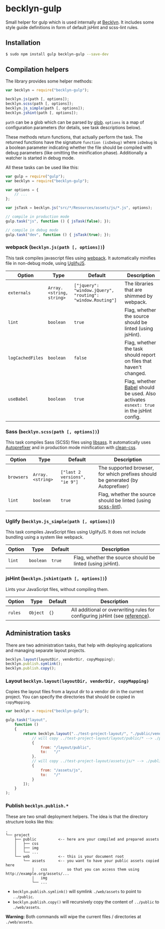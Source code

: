 becklyn-gulp
============

Small helper for gulp which is used internally at [Becklyn](http://www.becklyn.com).
It includes some style guide definitions in form of default jsHint and scss-lint rules.

## Installation
```bash
$ sudo npm install gulp becklyn-gulp --save-dev
```

## Compilation helpers
The library provides some helper methods:

```js
var becklyn = require("becklyn-gulp");

becklyn.js(path [, options]);
becklyn.scss(path [, options]);
becklyn.js_simple(path [, options]);
becklyn.jshint(path [, options]);
```
`path` can be a glob which can be parsed by [glob](https://www.npmjs.com/package/glob). `options` is a map of configuration parameters (for details, see task descriptions below).

These methods return functions, that actually perform the task.
The returned functions have the signature `function (isDebug)` where `isDebug` is a boolean parameter indicating whether the file should be compiled with debug parameters (like omitting the minification phase). Additionally a watcher is started in debug mode.

All these tasks can be used like this:
```js
var gulp = require("gulp");
var becklyn = require("becklyn-gulp");

var options = {
    // ...
};

var jsTask = becklyn.js("src/*/Resources/assets/js/*.js", options);

// compile in production mode
gulp.task("js", function () { jsTask(false); });

// compile in debug mode
gulp.task("dev", function () { jsTask(true); });
```


### webpack (`becklyn.js(path [, options])`)
This task compiles javascript files using [webpack](http://webpack.github.io/).
It automatically minifies file in non-debug mode, using [UglifyJS](http://lisperator.net/uglifyjs/).

Option           | Type                     | Default                                                    | Description
---------------- | ------------------------ | ---------------------------------------------------------- | -------------------------------------------------------------------------------------------------------------
`externals`      | `Array.<string, string>` | `["jquery": "window.jQuery", "routing": "window.Routing"]` | The libraries that are shimmed by webpack.
`lint`           | `boolean`                | `true`                                                     | Flag, whether the source should be linted (using jsHint).
`logCachedFiles` | `boolean`                | `false`                                                    | Flag, whether the task should report on files that haven't changed.
`useBabel`       | `boolean`                | `true`                                                     | Flag, whether [Babel](https://babeljs.io/) should be used. Also activates `esnext: true` in the jsHint config.


### Sass (`becklyn.scss(path [, options])`)
This task compiles Sass (SCSS) files using [libsass](http://libsass.org/).
It automatically uses [Autoprefixer](https://github.com/postcss/autoprefixer) and in production mode minification with [clean-css](https://github.com/jakubpawlowicz/clean-css).

Option     | Type             | Default                       | Description
---------- | ---------------- | ----------------------------- | -------------------------------------------------------------------------------------------------------------
`browsers` | `Array.<string>` | `["last 2 versions", "ie 9"]` | The supported browser, for which prefixes should be generated (by Autoprefixer)
`lint`     | `boolean`        | `true`                        | Flag, whether the source should be linted (using [scss-lint](https://github.com/causes/scss-lint)).


### Uglify (`becklyn.js_simple(path [, options])`)
This task compiles JavaScript files using UglifyJS. It does not include bundling using a system like webpack.

Option | Type      | Default | Description
------ | --------- | ------- | ---------------------------------------------------------
`lint` | `boolean` | `true`  | Flag, whether the source should be linted (using jsHint).


### jsHint (`becklyn.jshint(path [, options])`)
Lints your JavaScript files, without compiling them.

Option  | Type     | Default | Description
------- | -------- | ------- | ---------------------------------------------------------
`rules` | `Object` | `{}`    | All additional or overwriting rules for configuring jsHint (see [reference](http://jshint.com/docs/options/)).




## Administration tasks
There are two administration tasks, that help with deploying applications and managing separate layout projects.

```js
becklyn.layout(layoutDir, vendorDir, copyMapping);
becklyn.publish.symlink();
becklyn.publish.copy();
```


### Layout `becklyn.layout(layoutDir, vendorDir, copyMapping)`
Copies the layout files from a layout dir to a vendor dir in the current project.
You can specify the directories that should be copied in `copyMapping`.

```js
var becklyn = require("becklyn-gulp");

gulp.task("layout",
    function ()
    {
        return becklyn.layout("../test-project-layout/", "./public/vendor/layout", [
            // will copy ../test-project-layout/layout/public/* --> ./public/vendor/layout/*
            {
                from: "/layout/public",
                to:   "/"
            },
            // will copy ../test-project-layout/assets/js/* --> ./public/vendor/layout/js/*
            {
                from: "/assets/js",
                to:   "/"
            }
        ]);
    }
);
```


### Publish `becklyn.publish.*`
These are two small deployment helpers.
The idea is that the directory structure looks like this:

```
.
└── project
    ├── public          <-- here are your compiled and prepared assets
    │   ├── css
    │   ├── img
    │   └── ...
    └── web             <-- this is your document root
        └── assets      <-- you want to have your public assets copied here
            |   css         so that you can access them using http://example.org/assets/...
            |   img
            └── ...
```

*   `becklyn.publish.symlink()` will symlink `./web/assets` to point to `../public`.
*   `becklyn.publish.copy()` will recursively copy the content of `../public` to `./web/assets`.

**Warning:** Both commands will wipe the current files / directories at `./web/assets`.
